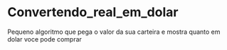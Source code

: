 # Convertendo_real_em_dolar
 Pequeno algoritmo que pega o valor da sua carteira e mostra quanto em dolar voce pode comprar
